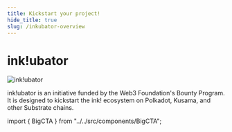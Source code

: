 ```yaml
---
title: Kickstart your project!
hide_title: true
slug: /inkubator-overview
---
```


# ink!ubator

<img src="/img/inkubator-tanks.svg" alt="ink!ubator" className="md:mb-12 mb-6 md:mt-6 mt-3" />

ink!ubator is an initiative funded by the Web3 Foundation's Bounty Program. It is designed to kickstart the ink! ecosystem on Polkadot, Kusama, and other Substrate chains.

import { BigCTA } from "../../src/components/BigCTA";

<BigCTA title="ink!ubator" emphasized="Learn" cta="more" url="/ubator" tabIndex={0} />

